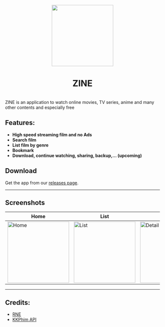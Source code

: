 <p align="center">
 <img width=200px height=200px src="https://github.com/user-attachments/assets/ab439311-122d-41a0-9b99-0f57cc13e702"/>
</p>

<h1 align="center"> ZINE </h1>

<br/>ZINE is an application to watch online movies, TV series, anime and many other contents and especially free

## Features:

- **High speed streaming film and no Ads**
- **Search film**
- **List film by genre**
- **Bookmark**
- **Download, continue watching, sharing, backup,... (upcoming)**

## Download

Get the app from our [releases page](https://github.com/lngdao/zine-app/releases).

---

## Screenshots

| Home                                                                                                                | List                                                                                                                | Detail                                                                                                                | Search                                                                                                                |
| ------------------------------------------------------------------------------------------------------------------- | ------------------------------------------------------------------------------------------------------------------- | --------------------------------------------------------------------------------------------------------------------- | --------------------------------------------------------------------------------------------------------------------- |
| <img src="https://github.com/callstackincubator/react-native-legal/raw/main/static/screenshot_1.png" alt="Home" width="200"/> | <img src="https://github.com/callstackincubator/react-native-legal/raw/main/static/screenshot_2.png" alt="List" width="200"/> | <img src="https://github.com/callstackincubator/react-native-legal/raw/main/static/screenshot_3.png" alt="Detail" width="200"/> | <img src="https://github.com/callstackincubator/react-native-legal/raw/main/static/screenshot_4.png" alt="Search" width="200"/> |

---

## Credits:

- [RNE](https://github.com/studio-hysteric/react-native-essential)
- [KKPhim API](https://www.kkphim.vip/)
